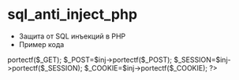 # sql_anti_inject_php
* Защита от SQL инъекций в PHP
* Пример кода
<?php
include "class.protect.php";
$inj=new por_inject();
$_GET=$inj->portectf($_GET);
$_POST=$inj->portectf($_POST);
$_SESSION=$inj->portectf($_SESSION);
$_COOKIE=$inj->portectf($_COOKIE);
?>
